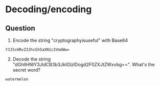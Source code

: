 # Decoding/encoding

## Question
1. Encode the string "cryptographyisuseful" with Base64
```
Y3J5cHRvZ3JhcGh5aXN1c2VmdWw=
```

2. Decode the string "dGhlIHNlY3JldCB3b3JkIGlzIDogd2F0ZXJtZWxvbg==". What's the secret word?
```
watermelon
```